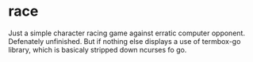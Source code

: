 race
====

Just a simple character racing game against erratic computer opponent. Defenately unfinished. But if nothing else displays a use of termbox-go library, which is basicaly stripped down ncurses fo go.

